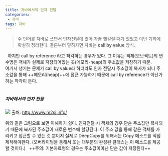 ```yaml
---
title: 자바에서의 인자 전달
categories:
 - 자바
tags: 자바
---
```


> 주 언어를 자바로 쓰면서 인자전달에 있어 가끔 헷갈릴 때가 있었고 이번 기회에 확실히 정리한다. 결론부터 말하자면 자바는 **call by value** 방식.

<!-- more -->

&nbsp; 하지만 call by reference 라고 착각하는 경우가 있다. 그 이유는 객체(오브젝트)의 변수명은 객체가 실제로 저장되어있는 곳(메모리-heap)의 주소값을 저장하기 때문. <br>
여기서 생기는 문제가 call by value라 하더라도 인자 전달시 주소값이 복사가 되니 주소값을 통해 ++메모리(heap)++에 접근 가능하기 때문에 call by reference가 아닌가 하는 착각이 든다.
<br><br>

##### 자바에서의 인자 전달
![](https://vectr.com/m2sj/a4yIJhvJZ.jpg?width=640&height=640&select=a4yIJhvJZpage0)
출처: http://www.m2sj.info/

위와 같은 그림으로 보면 이해하기 쉽다. 인자전달 시 객체의 경우 단순 주소값만 복사되기 때문에 복사된 주소값이 새로운 변수에 할당된다. 이 주소 값을 통해 같은 객체를 가리키고 접근할 수 있는 것 뿐이지 실제로 DeepCopy를 위해서는 Copy 메소드를 직접 제작해야한다. (오버라이딩을 통해서 또는 대부분의 완성된 클래스는 이 메소드를 제공할 것이다.)
&nbsp;
++주의: 기본자료형의 경우는 주소값이아닌 단순 값이 저장된다++
